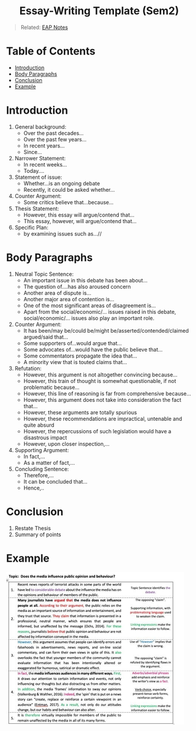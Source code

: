 <h1 align="center"><b> Essay-Writing Template (Sem2) </b></h1>

> Related: [EAP Notes](README.md)

<h1>Table of Contents</h1>

- [Introduction](#introduction)
- [Body Paragraphs](#body-paragraphs)
- [Conclusion](#conclusion)
- [Example](#example)

# Introduction
1. General background: 
   * Over the past decades…
   * Over the past few years…
   * In recent years…
   * Since...
2. Narrower Statement: 
   * In recent weeks…
   * Today….
3. Statement of issue: 
   * Whether...is an ongoing debate
   * Recently, it could be asked whether…
4. Counter Argument: 
   * Some critics believe that...because...
5. Thesis Statement: 
   * However, this essay will argue/contend that…
   * This essay, however, will argue/contend that...
6. Specific Plan: 
   * by examining issues such as...//

# Body Paragraphs
1. Neutral Topic Sentence: 
   * An important issue in this debate has been about…
   * The question of….has also aroused concern
   * Another area of dispute is…
   * Another major area of contention is…
   * One of the most significant areas of disagreement is…
   * Apart from the social/economic/… issues raised in this debate, social/economic/… issues also play an important role.
2. Counter Argument: 
   * It has been/may be/could be/might be/asserted/contended/claimed argued/said that…
   * Some supporters of...would argue that…
   * Some advocates of...would have the public believe that…
   * Some commentators propagate the idea that…
   * A minority view that is touted claims that...
3. Refutation: 
   * However, this argument is not altogether convincing because…
   * However, this train of thought is somewhat questionable, if not problematic because…
   * However, this line of reasoning is far from comprehensive because…
   * However, this argument does not take into consideration the fact that…
   * However, these arguments are totally spurious
   * However, these recommendations are impractical, untenable and quite absurd
   * However, the repercussions of such legislation would have a disastrous impact
   * However, upon closer inspection,...
4. Supporting Argument:
   *  In fact,...
   * As a matter of fact,...
5. Concluding Sentence: 
   * Therefore,...
   * It can be concluded that…
   * Hence,..

# Conclusion
1. Restate Thesis
2. Summary of points

# Example
![Example Sem2 Essay](eap-image1.jpeg)